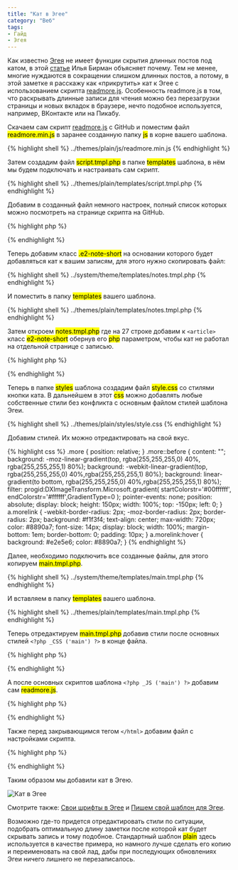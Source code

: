```yaml
---
title: "Кат в Эгее"
category: "Веб"
tags:
- Гайд
- Эгея
---
```


Как известно [Эгея][1] не имеет функции скрытия длинных постов под катом, в этой [статье][2] Илья Бирман объясняет почему. Тем не менее, многие нуждаются в сокращении слишком длинных постов, а потому, в этой заметке я расскажу как «прикрутить» кат к Эгее с использованием скрипта [readmore.js][3]. Особенность readmore.js в том, что раскрывать длинные записи для чтения можно без перезагрузки страницы и новых вкладок в браузере, нечто подобное используется, например, ВКонтакте или на Пикабу.

Скачаем сам скрипт [readmore.js][4] с GitHub и поместим файл <mark>readmore.min.js</mark> в заранее созданную папку <mark>js</mark> в корне вашего шаблона.

{% highlight shell %}
../themes/plain/js/readmore.min.js
{% endhighlight %}

Затем создадим файл <mark>script.tmpl.php</mark> в папке <mark>templates</mark> шаблона, в нём мы будем подключать и настраивать сам скрипт.

{% highlight shell %}
../themes/plain/templates/script.tmpl.php
{% endhighlight %}

Добавим в созданный файл немного настроек, полный список которых можно посмотреть на странице скрипта на GitHub.

{% highlight php %}
<script type="text/javascript">
    $('.e2-note-short').readmore({
        speed: 75, // Скорость раскрытия ката
        collapsedHeight: 1250, // Длинна заметки после которой будет добавлен кат
        moreLink: '<div class="more"><a class="morelink" href="#">Показать полностью</a></div>', // Классы кнокпи раскрытия ката
        lessLink: '' // Классы кнокпи скрытия ката
    });
</script>
{% endhighlight %}

Теперь добавим класс <mark>.e2-note-short</mark> на основании которого будет добавляться кат к вашим записям, для этого нужно скопировать файл:

{% highlight shell %}
../system/theme/templates/notes.tmpl.php
{% endhighlight %}

И поместить в папку <mark>templates</mark> вашего шаблона.

{% highlight shell %}
../themes/plain/templates/notes.tmpl.php
{% endhighlight %}

Затем откроем <mark>notes.tmpl.php</mark> где на 27 строке добавим к `<article>` класс <mark>e2-note-short</mark> обернув его <mark>php</mark> параметром, чтобы кат не работал на отдельной странице с записью.

{% highlight php %}
<article class="<?php if ($content['class'] != 'note') { ?>e2-note-short<?php } ?>">
{% endhighlight %}

Теперь в папке <mark>styles</mark> шаблона создадим файл <mark>style.css</mark> со стилями кнопки ката. В дальнейшем в этот <mark>css</mark> можно добавлять любые собственные стили без конфликта с основным файлом стилей шаблона Эгеи.

{% highlight shell %}
../themes/plain/styles/style.css
{% endhighlight %}

Добавим стилей. Их можно отредактировать на свой вкус.

{% highlight css %}
.more {
    position: relative;
}
.more::before {
    content: "";
    background: -moz-linear-gradient(top, rgba(255,255,255,0) 40%, rgba(255,255,255,1) 80%);
    background: -webkit-linear-gradient(top, rgba(255,255,255,0) 40%,rgba(255,255,255,1) 80%);
    background: linear-gradient(to bottom, rgba(255,255,255,0) 40%,rgba(255,255,255,1) 80%);
    filter: progid:DXImageTransform.Microsoft.gradient( startColorstr='#00ffffff', endColorstr='#ffffff',GradientType=0 ); 
    pointer-events: none;
    position: absolute;
    display: block;
    height: 150px;
    width: 100%;
    top: -150px;
    left: 0;
}
a.morelink {
    -webkit-border-radius: 2px;
    -moz-border-radius: 2px;
    border-radius: 2px;
    background: #f1f3f4;
    text-align: center;
    max-width: 720px;
    color: #8890a7;
    font-size: 14px;
    display: block;
    width: 100%;
    margin-bottom: 1em;
    border-bottom: 0;
    padding: 10px;
}
a.morelink:hover {
    background: #e2e5e6;
    color: #8890a7;
}
{% endhighlight %}

Далее, необходимо подключить все созданные файлы, для этого копируем <mark>main.tmpl.php</mark>.

{% highlight shell %}
../system/theme/templates/main.tmpl.php
{% endhighlight %}

И вставляем в папку <mark>templates</mark> вашего шаблона.

{% highlight shell %}
../themes/plain/templates/main.tmpl.php
{% endhighlight %}

Теперь отредактируем <mark>main.tmpl.php</mark> добавив стили после основных стилей `<?php _CSS ('main') ?>` в конце файла.

{% highlight php %}
<?php _CSS ('style') ?>
{% endhighlight %}

А после основных скриптов шаблона `<?php _JS ('main') ?>` добавим сам <mark>readmore.js</mark>.

{% highlight php %}
<?php _JS ('readmore.min') ?>
{% endhighlight %}

Также перед закрывающимся тегом `</html>` добавим файл с настройками скрипта.

{% highlight php %}
<?php _T ('script') ?>
{% endhighlight %}

Таким образом мы добавили кат в Эгею. 

![Кат в Эгее][image-1]

<p left>Смотрите также: <a href="{{ site.baseurl }}/blog/svoi-shrifty-v-egee/">Свои шрифты в Эгее</a> и <a href="{{ site.baseurl }}/blog/pishem-svoy-shablon-dlya-egei/">Пишем свой шаблон для Эгеи</a>.</p>

Возможно где-то придется отредактировать стили по ситуации, подобрать оптимальную длину заметки после которой кат будет скрывать запись и тому подобное. Стандартный шаблон <mark>plain</mark> здесь используется в качестве примера, но намного лучше сделать его копию и переименовать на свой лад, дабы при последующих обновлениях Эгеи ничего лишнего не перезаписалось.

[1]: https://blogengine.ru
[2]: https://ilyabirman.ru/meanwhile/all/no-cut-in-aegea/
[3]: http://jedfoster.com/Readmore.js/
[4]: https://github.com/jedfoster/Readmore.js
[image-1]: https://i.imgur.com/KcpY7yg.png